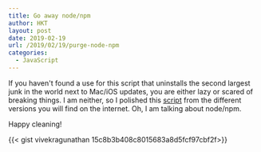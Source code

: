 ```yaml
---
title: Go away node/npm
author: HKT
layout: post
date: 2019-02-19
url: /2019/02/19/purge-node-npm
categories:
  - JavaScript
---
```

If you haven't found a use for this script that uninstalls the second largest junk in the world next to Mac/iOS updates, you are either lazy or scared of breaking things.  I am neither, so I polished this [script](https://gist.github.com/VivekRagunathan/15c8b3b408c8015683a8d5fcf97cbf2f) from the different versions you will find on the internet. Oh, I am talking about node/npm.

Happy cleaning!

<!--more-->

{{< gist vivekragunathan 15c8b3b408c8015683a8d5fcf97cbf2f>}}
